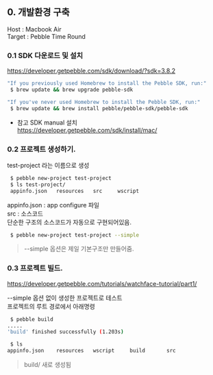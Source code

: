 
## 0. 개발환경 구축  
Host : Macbook Air  
Target : Pebble Time Round  


### 0.1 SDK 다운로드 및 설치  
https://developer.getpebble.com/sdk/download/?sdk=3.8.2  

```bash
"If you previously used Homebrew to install the Pebble SDK, run:"
 $ brew update && brew upgrade pebble-sdk

"If you've never used Homebrew to install the Pebble SDK, run:"
 $ brew update && brew install pebble/pebble-sdk/pebble-sdk
```

- 참고 SDK manual 설치   
https://developer.getpebble.com/sdk/install/mac/  



### 0.2 프로젝트 생성하기.  
test-project 라는 이름으로 생성  

```bash
 $ pebble new-project test-project
 $ ls test-project/
 appinfo.json	resources	src		wscript
```
>
appinfo.json : app configure 파일  
src : 소스코드  
단순한 구조의 소스코드가 자동으로 구현되어있음.  


```bash
 $ pebble new-project test-project --simple
```
> --simple 옵션은 제일 기본구조만 만들어줌.   


### 0.3 프로젝트 빌드.  
https://developer.getpebble.com/tutorials/watchface-tutorial/part1/  

--simple 옵션 없이 생성한 프로젝트로 테스트  
프로젝트의 루트 경로에서 아래명령  

```bash
 $ pebble build
.....
'build' finished successfully (1.203s)

 $ ls
appinfo.json	resources	wscript		build		src
```
> build/ 새로 생성됨  



